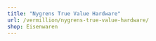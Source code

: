 ```yaml
---
title: "Nygrens True Value Hardware"
url: /vermillion/nygrens-true-value-hardware/
shop: Eisenwaren
---
```

